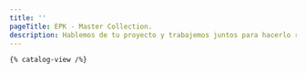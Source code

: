 ```yaml
---
title: ''
pageTitle: EPK - Master Collection.
description: Hablemos de tu proyecto y trabajemos juntos para hacerlo realidad.
---
```




    {% catalog-view /%}